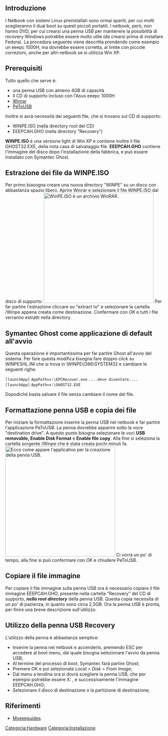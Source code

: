 Introduzione
------------

I Netbook con sistemi Linux preinstallati sono ormai spariti, per cui molti sceglieranno il dual boot su questi piccoli portatili. I netbook, però, non hanno DVD, per cui crearsi una penna USB per mantenere la possibilità di recovery Windows potrebbe essere molto utile (da crearsi prima di installare Fedora).
La procedura seguente viene descritta prendendo come esempio un eeepc 1000H, ma dovrebbe essere corretta, al limite con piccole correzioni, anche per altri netbook se si utilizza Win XP.

Prerequisiti
------------

Tutto quello che serve è:

-   una penna USB con almeno 4GB di capacità
-   Il CD di supporto incluso con l'Asus eeepc 1000H
-   [Winrar](http://www.rarlab.com)
-   [PeToUSB](http://http://gocoding.com/page.php?al=petousb)

Inoltre si avrà necessità dei seguenti file, che si trovano sul CD di supporto:

-   WINPE.ISO (nella directory root del CD)
-   EEEPCAH.GHO (nella directory "Recovery")

**WINPE.ISO** è una versione light di Win XP e contiene inoltre il file GHOST32.EXE, della nota casa di salvataggio file.
**EEEPCAH.GHO** contiene l'immagine del disco dopo l'installazione della fabbrica, e può essere installato con Symantec Ghost.

Estrazione dei file da WINPE.ISO
--------------------------------

Per primo biasogna creare una nuova directory "WINPE" su un disco con abbastanza spazio libero. Aprire Winrar e selezionare il file WINPE.ISO dal disco di supporto: <img src="Winpe.png" title="fig:WinPE.ISO è un archivio WinRAR." alt="WinPE.ISO è un archivio WinRAR." width="350" /> Per far partire l'estrazione cliccare su "extract to" e selezionare la cartella /Winpe appena creata come destinazione. Confermare con *OK* e tutti i file verranno estratti nella directory.

Symantec Ghost come applicazione di default all'avvio
-----------------------------------------------------

Questa operazione è importantissima per far partire Ghost all'avvio del sistema. Per fare questa modifica bisogna fare doppio click su WINPESHL.INI che si trova in \\WINPE\\I386\\SYSTEM32 e cambiare le seguenti righe:

`[launchApp]`
`AppPath=x:\EPCRecover.exe`
`....deve diventare....`
`[launchApp]`
`AppPath=x:\GHOST32.EXE`

Dopodiché basta salvare il file senza cambiare il nome del file.

Formattazione penna USB e copia dei file
----------------------------------------

Per iniziare la formattazione inserire la penna USB nel netbook e far partire l'applicazione PeToUSB. La penna dovrebbe apparire sotto la voce "destination drive".
A questo punto bisogna selezionare le voci **USB removable, Enable Disk Format** e **Enable file copy**.
Alla fine si seleziona la cartella sorgente /Winpe che è stata creata pochi minuti fa. <img src="Petousb.png" title="fig:Ecco come appare l&#39;applicativo per la creazione della penna USB." alt="Ecco come appare l&#39;applicativo per la creazione della penna USB." width="350" /> Ci vorrà un po' di tempo, alla fine si può confermare con *OK* e chiudere PeToUSB.

Copiare il file immagine
------------------------

Per copiare il file immagine sulla penna USB ora è necessario copiare il file immagine EEEPCAH.GHO, presente nella cartella "Recovery" del CD di supporto, ***nella root directory*** della penna USB. Questa copia necessita di un po' di pazienza, in quanto sono circa 2,5GB.
Ora la penna USB è pronta, per finire una breve descrizione sull'utilizzo.

Utilizzo della penna USB Recovery
---------------------------------

L'utilizzo della penna è abbastanza semplice:

-   Inserire la penna nel netbook e accenderlo, premendo ESC per accedere al boot menu, dal quale bisogna selezionare l'avvio da penna USB;
-   Al termine del processo di boot, Symantec farà partire Ghost;
-   Premere OK e poi selezionate *Local &gt; Disk &gt; From Image*;
-   Dal menu a tendina ora si dovrà scegliere la penna USB, che per esempio potrebbe essere X: , e successivamente l'immagine EEEPCAH.GHO;
-   Selezionare il disco di destinazione o la partizione di destinazione;

Riferimenti
-----------

-   [Myeeeguides](http://myeeeguides.wordpress.com/).

<Categoria:Hardware> <Categoria:Installazione>
